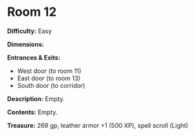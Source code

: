 # Room 12

**Difficulty:** Easy

**Dimensions:** 

**Entrances & Exits:**
- West door (to room 11)
- East door (to room 13)
- South door (to corridor)

**Description:**
Empty.

**Contents:**
Empty.

**Treasure:**
269 gp, leather armor +1 (500 XP), spell scroll (Light)